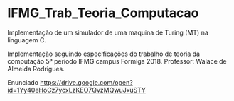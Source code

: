 # IFMG_Trab_Teoria_Computacao
Implementação de um simulador de uma maquina de Turing (MT) na linguagem C.

Implementação seguindo especificações do trabalho de teoria da computação 5ª periodo IFMG campus Formiga 2018.
Professor: Walace de Almeida Rodrigues.

Enunciado https://drive.google.com/open?id=1Yy40eHoCz7ycxLzKEO7QvzMQwuJxuSTY
